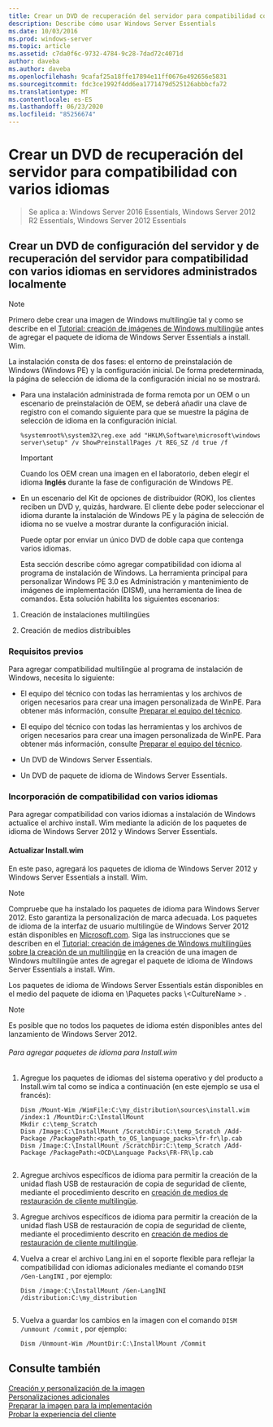 ```yaml
---
title: Crear un DVD de recuperación del servidor para compatibilidad con varios idiomas
description: Describe cómo usar Windows Server Essentials
ms.date: 10/03/2016
ms.prod: windows-server
ms.topic: article
ms.assetid: c7da0f6c-9732-4784-9c28-7dad72c4071d
author: daveba
ms.author: daveba
ms.openlocfilehash: 9cafaf25a18ffe17894e11ff0676e492656e5831
ms.sourcegitcommit: fdc3ce1992f4dd6ea1771479d525126abbbcfa72
ms.translationtype: MT
ms.contentlocale: es-ES
ms.lasthandoff: 06/23/2020
ms.locfileid: "85256674"
---
```

# <a name="create-a-server-recovery-dvd-for-multi-language-support"></a>Crear un DVD de recuperación del servidor para compatibilidad con varios idiomas

>Se aplica a: Windows Server 2016 Essentials, Windows Server 2012 R2 Essentials, Windows Server 2012 Essentials

##  <a name="create-a-server-setup-and-server-recovery-dvd-for-multiple-language-support-on-locally-administered-servers"></a><a name="BKMK_MLHeadedRecovery"></a>Crear un DVD de configuración del servidor y de recuperación del servidor para compatibilidad con varios idiomas en servidores administrados localmente  
  
> [!NOTE]
>  Primero debe crear una imagen de Windows multilingüe tal y como se describe en el [Tutorial: creación de imágenes de Windows multilingüe](https://technet.microsoft.com/library/jj126995) antes de agregar el paquete de idioma de Windows Server Essentials a install. Wim.  
  
 La instalación consta de dos fases: el entorno de preinstalación de Windows (Windows PE) y la configuración inicial. De forma predeterminada, la página de selección de idioma de la configuración inicial no se mostrará.  
  
- Para una instalación administrada de forma remota por un OEM o un escenario de preinstalación de OEM, se deberá añadir una clave de registro con el comando siguiente para que se muestre la página de selección de idioma en la configuración inicial.  
  
  ```  
  %systemroot%\system32\reg.exe add "HKLM\Software\microsoft\windows server\setup" /v ShowPreinstallPages /t REG_SZ /d true /f  
  ```  
  
  > [!IMPORTANT]
  >  Cuando los OEM crean una imagen en el laboratorio, deben elegir el idioma **Inglés** durante la fase de configuración de Windows PE.  
  
- En un escenario del Kit de opciones de distribuidor (ROK), los clientes reciben un DVD y, quizás, hardware. El cliente debe poder seleccionar el idioma durante la instalación de Windows PE y la página de selección de idioma no se vuelve a mostrar durante la configuración inicial.  
  
  Puede optar por enviar un único DVD de doble capa que contenga varios idiomas.  
  
  Esta sección describe cómo agregar compatibilidad con idioma al programa de instalación de Windows. La herramienta principal para personalizar Windows PE 3.0 es Administración y mantenimiento de imágenes de implementación (DISM), una herramienta de línea de comandos. Esta solución habilita los siguientes escenarios:  
  
1.  Creación de instalaciones multilingües  
  
2.  Creación de medios distribuibles  
  
### <a name="prerequisites"></a>Requisitos previos  
 Para agregar compatibilidad multilingüe al programa de instalación de Windows, necesita lo siguiente:  
  

-   El equipo del técnico con todas las herramientas y los archivos de origen necesarios para crear una imagen personalizada de WinPE. Para obtener más información, consulte [Preparar el equipo del técnico](Prepare-the-Technician-Computer.md).  

-   El equipo del técnico con todas las herramientas y los archivos de origen necesarios para crear una imagen personalizada de WinPE. Para obtener más información, consulte [Preparar el equipo del técnico](../install/Prepare-the-Technician-Computer.md).  

  
-   Un DVD de Windows Server Essentials.  
  
-   Un DVD de paquete de idioma de Windows Server Essentials.  
  
###  <a name="adding-multiple-language-support"></a><a name="BKMK_Steps"></a>Incorporación de compatibilidad con varios idiomas  
 Para agregar compatibilidad con varios idiomas a instalación de Windows actualice el archivo install. Wim mediante la adición de los paquetes de idioma de Windows Server 2012 y Windows Server Essentials.  
  
#### <a name="update-installwim"></a>Actualizar Install.wim  
 En este paso, agregará los paquetes de idioma de Windows Server 2012 y Windows Server Essentials a install. Wim.  
  
> [!NOTE]
>  Compruebe que ha instalado los paquetes de idioma para Windows Server 2012. Esto garantiza la personalización de marca adecuada. Los paquetes de idioma de la interfaz de usuario multilingüe de Windows Server 2012 están disponibles en [Microsoft.com](https://www.microsoft.com/OEM/en/installation/downloads/Pages/technical-downloads.aspx). Siga las instrucciones que se describen en el [Tutorial: creación de imágenes de Windows multilingües sobre la creación de un multilingüe](https://technet.microsoft.com/library/jj126995.aspx) en la creación de una imagen de Windows multilingüe antes de agregar el paquete de idioma de Windows Server Essentials a install. Wim.  
>   
>  Los paquetes de idioma de Windows Server Essentials están disponibles en el medio del paquete de idioma en \Paquetes packs \\<CultureName \> .  
  
> [!NOTE]
>  Es posible que no todos los paquetes de idioma estén disponibles antes del lanzamiento de Windows Server 2012.  
  
###### <a name="to-add-language-packs-to-installwim"></a>Para agregar paquetes de idioma para Install.wim  
  
1.  Agregue los paquetes de idiomas del sistema operativo y del producto a Install.wim tal como se indica a continuación (en este ejemplo se usa el francés):  
  
    ```  
    Dism /Mount-Wim /WimFile:C:\my_distribution\sources\install.wim /index:1 /MountDir:C:\InstallMount  
    Mkdir c:\temp_Scratch  
    Dism /Image:C:\InstallMount /ScratchDir:C:\temp_Scratch /Add-Package /PackagePath:<path_to_OS_language_packs>\fr-fr\lp.cab  
    Dism /Image:C:\InstallMount /ScratchDir:C:\temp_Scratch /Add-Package /PackagePath:<OCD\Language Packs\FR-FR\lp.cab  
  
    ```  
  

2.  Agregue archivos específicos de idioma para permitir la creación de la unidad flash USB de restauración de copia de seguridad de cliente, mediante el procedimiento descrito en [creación de medios de restauración de cliente multilingüe](Build-Multi-Language-Client-Restore-Media.md).  

2.  Agregue archivos específicos de idioma para permitir la creación de la unidad flash USB de restauración de copia de seguridad de cliente, mediante el procedimiento descrito en [creación de medios de restauración de cliente multilingüe](../install/Build-Multi-Language-Client-Restore-Media.md).  

  
3.  Vuelva a crear el archivo Lang.ini en el soporte flexible para reflejar la compatibilidad con idiomas adicionales mediante el comando `DISM /Gen-LangINI` , por ejemplo:  
  
    ```  
    Dism /image:C:\InstallMount /Gen-LangINI /distribution:C:\my_distribution  
  
    ```  
  
4.  Vuelva a guardar los cambios en la imagen con el comando `DISM /unmount /commit` , por ejemplo:  
  
    ```  
    Dism /Unmount-Wim /MountDir:C:\InstallMount /Commit  
    ```  
  
## <a name="see-also"></a>Consulte también  

 [Creación y personalización de la imagen](Creating-and-Customizing-the-Image.md)   
 [Personalizaciones adicionales](Additional-Customizations.md)   
 [Preparar la imagen para la implementación](Preparing-the-Image-for-Deployment.md)   
 [Probar la experiencia del cliente](Testing-the-Customer-Experience.md)

